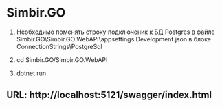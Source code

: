 # Simbir.GO

1. Необходимо поменять строку подключеник к БД Postgres
в файле Simbir.GO\Simbir.GO.WebAPI\appsettings.Development.json
в блоке ConnectionStrings\PostgreSql

2. cd Simbir.GO/Simbir.GO.WebAPI

3. dotnet run

## URL: http://localhost:5121/swagger/index.html